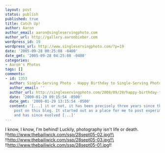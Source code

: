 ```yaml
---
layout: post
status: publish
published: true
title: Catch Up!
author: Aaron
author_email: aaron@singleservingphoto.com
author_url: http://gallery.aaronbieber.com
wordpress_id: 19
wordpress_url: http://www.singleservingphoto.com/?p=19
date: '2005-09-28 00:25:08 -0400'
date_gmt: '2005-09-28 04:25:08 -0400'
categories:
- Aaron's Photos
tags: []
comments:
- id: 1353
  author: Single-Serving Photo - Happy Birthday to Single-Serving Photo!
  author_email: ''
  author_url: http://singleservingphoto.com/2008/09/28/happy-birthday-to-single-serving-photo/
  date: '2009-01-29 09:15:54 -0500'
  date_gmt: '2009-01-29 13:15:54 -0500'
  content: '[...] it or not, it has been precisely three years since the very first
    post on this blog. It started out as a place for me to post experimental photos
    and has since evolved [...]'
---
```

I know, I know, I'm behind! Luckily, photography isn't life or death.\
 !!http://www.thebailiwick.com/ssp/28sept05-02.jpg!!\
 !!http://www.thebailiwick.com/ssp/28sept05-03.jpg!!\
 !!http://www.thebailiwick.com/ssp/28sept05-01.jpg!!
